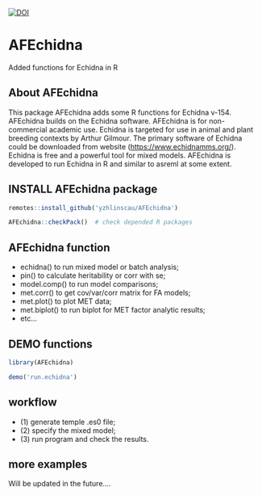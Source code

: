 [![DOI](https://zenodo.org/badge/115507374.svg)](https://zenodo.org/badge/latestdoi/115507374)

# AFEchidna
Added functions for Echidna in R

## About AFEchidna

 This package AFEchidna adds some R functions for Echidna v-154. AFEchidna builds on the Echidna software. AFEchidna is for non-commercial academic use. Echidna is targeted for use in animal and plant breeding contexts by Arthur Gilmour. The primary software of Echidna could be downloaded from website (https://www.echidnamms.org/). Echidna is free and a powerful tool for mixed models. AFEchidna is developed to run Echidna in R and similar to asreml at some extent.

## INSTALL AFEchidna package
``` r
remotes::install_github('yzhlinscau/AFEchidna')

AFEchidna::checkPack()  # check depended R packages
``` 

## AFEchidna function

  - echidna() to run mixed model or batch analysis;
  - pin() to calculate heritability or corr with se;
  - model.comp() to run model comparisons;
  - met.corr() to get cov/var/corr matrix for FA models;
  - met.plot() to plot MET data;
  - met.biplot() to run biplot for MET factor analytic results;
  - etc...

## DEMO functions
``` r
library(AFEchidna)

demo('run.echidna')

```

## workflow
- (1) generate temple .es0 file;
- (2) specify the mixed model;
- (3) run program and check the results.


## more examples

Will be updated in the future....

